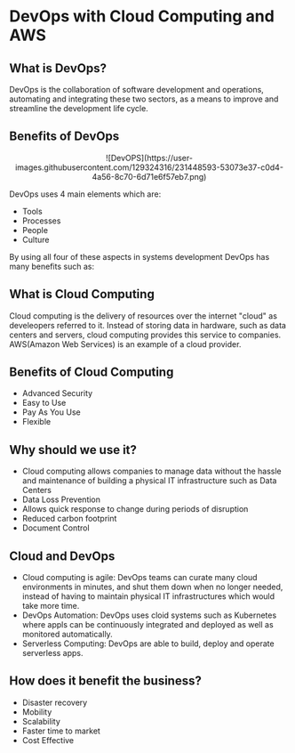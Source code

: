 # DevOps with Cloud Computing and AWS

## What is DevOps?

DevOps is the collaboration of software development and operations, automating and integrating these two sectors, as a means to improve and streamline the development life cycle. 

## Benefits of DevOps
<p align="center">![DevOPS](https://user-images.githubusercontent.com/129324316/231448593-53073e37-c0d4-4a56-8c70-6d71e6f57eb7.png)</p>

DevOps uses 4 main elements which are: 
- Tools
- Processes
- People 
- Culture

By using all four of these aspects in systems development DevOps has many benefits such as:

## What is Cloud Computing

Cloud computing is the delivery of resources over the internet "cloud" as develeopers referred to it. Instead of storing data in hardware, such as data centers and servers, cloud computing provides this service to companies. AWS(Amazon Web Services) is an example of a cloud provider.

## Benefits of Cloud Computing

- Advanced Security
- Easy to Use
- Pay As You Use
- Flexible 


## Why should we use it? 

- Cloud computing allows companies to manage data without the hassle and maintenance of building a physical IT infrastructure such as Data Centers
- Data Loss Prevention
- Allows quick response to change during periods of disruption
- Reduced carbon footprint
- Document Control

## Cloud and DevOps 

- Cloud computing is agile: DevOps teams can curate many cloud environments in minutes, and shut them down when no longer needed, instead of having to maintain physical IT infrastructures which would take more time.
- DevOps Automation: DevOps uses cloid systems such as Kubernetes where appls can be continuously integrated and deployed as well as monitored automatically.
- Serverless Computing: DevOps are able to build, deploy and operate serverless apps.

## How does it benefit the business?

- Disaster recovery
- Mobility
- Scalability
- Faster time to market
- Cost Effective
